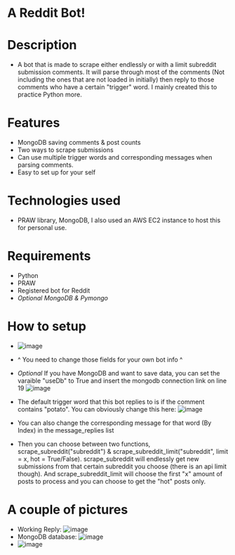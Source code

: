 # A Reddit Bot!

# Description
- A bot that is made to scrape either endlessly or with a limit subreddit submission comments. It will parse through most of the comments (Not including the ones that are not loaded in initially) then reply to those comments who have a certain "trigger" word. I mainly created this to practice Python more.

# Features
- MongoDB saving comments & post counts
- Two ways to scrape submissions
- Can use multiple trigger words and corresponding messages when parsing comments. 
- Easy to set up for your self

# Technologies used
- PRAW library, MongoDB, I also used an AWS EC2 instance to host this for personal use.

# Requirements
- Python
- PRAW
- Registered bot for Reddit
- *Optional MongoDB & Pymongo*

# How to setup
- ![image](https://user-images.githubusercontent.com/60799172/121957131-d87d5880-cd16-11eb-9432-f88d790a0598.png)
- ^ You need to change those fields for your own bot info ^
- *Optional* If you have MongoDB and want to save data, you can set the varaible "useDb" to True and insert the mongodb connection link on line 19 ![image](https://user-images.githubusercontent.com/60799172/121957279-0bbfe780-cd17-11eb-811e-16abf87c18d3.png)
- The default trigger word that this bot replies to is if the comment contains "potato". You can obviously change this here: ![image](https://user-images.githubusercontent.com/60799172/121958193-4413f580-cd18-11eb-9ebf-fce49ce18e4c.png)
- You can also change the corresponding message for that word (By Index) in the message_replies list

-  Then you can choose between two functions, scrape_subreddit("subreddit") & scrape_subreddit_limit("subreddit", limit = x, hot = True/False). scrape_subreddit will endlessly get new submissions from that certain subreddit you choose (there is an api limit though). And scrape_subreddit_limit will choose the first "x" amount of posts to process and you can choose to get the "hot" posts only.


# A couple of pictures
- Working Reply: ![image](https://user-images.githubusercontent.com/60799172/121957912-e7b0d600-cd17-11eb-90fc-604d6f68c62a.png)
- MongoDB database: ![image](https://user-images.githubusercontent.com/60799172/121957984-f9927900-cd17-11eb-8a56-84e68bb1cd8a.png)
- ![image](https://user-images.githubusercontent.com/60799172/121958004-0020f080-cd18-11eb-93da-f4e4f49bbff8.png)


